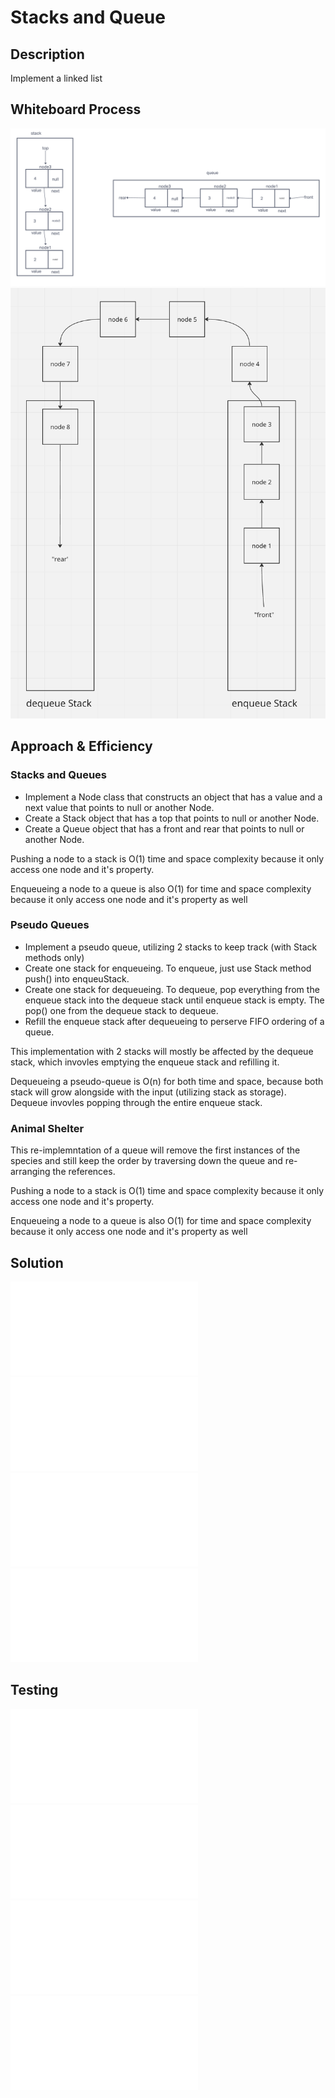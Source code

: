 # Stacks and Queue

## Description
Implement a linked list

## Whiteboard Process
![image](./stack_queue.png)
![image](./pseudo-queue.png)

## Approach & Efficiency

### Stacks and Queues

* Implement a Node class that constructs an object that has a value and a next value that points to null or another Node.
* Create a Stack object that has a top that points to null or another Node.
* Create a Queue object that has a front and rear that points to null or another Node.

Pushing a node to a stack is O(1) time and space complexity because it only access one node and it's property.

Enqueueing a node to a queue is also O(1) for time and space complexity because it only access one node and it's property as well

### Pseudo Queues

* Implement a pseudo queue, utilizing 2 stacks to keep track (with Stack methods only)
* Create one stack for enqueueing. To enqueue, just use Stack method push() into enqueuStack.
* Create one stack for dequeueing. To dequeue, pop everything from the enqueue stack into the dequeue stack until enqueue stack is empty. The pop() one from the dequeue stack to dequeue.
* Refill the enqueue stack after dequeueing to perserve FIFO ordering of a queue.

This implementation with 2 stacks will mostly be affected by the dequeue stack, which invovles emptying the enqueue stack and refilling it.

Dequeueing a pseudo-queue is O(n) for both time and space, because both stack will grow alongside with the input (utilizing stack as storage). Dequeue invovles popping through the entire enqueue stack.

### Animal Shelter

This re-implemntation of a queue will remove the first instances of the species and still keep the order by traversing down the queue and re-arranging the references.

Pushing a node to a stack is O(1) time and space complexity because it only access one node and it's property.

Enqueueing a node to a queue is also O(1) for time and space complexity because it only access one node and it's property as well

## Solution ##
![stack.js](stack.js)
![queue.js](queue.js)
![pseudo-queue.js](pseudo-queue.js)
![animal-shelter.js](animal-shelter.js)

## Testing ##
![stack.test.js](./stack.test.js)
![queue.test.js](./queue.test.js)
![pseudo-queue.test.js](./pseudo-queue.test.js)
![animal-shelter.test.js](./animal-shelter.test.js)